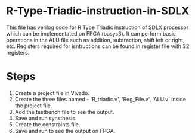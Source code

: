 # R-Type-Triadic-instruction-in-SDLX
This file has verilog code for R Type Triadic instruction of SDLX processor which can be implementated on FPGA (basys3). It can perform basic operations in the ALU file such as addition, subtraction, shift left or right, etc. Registers required for isntructions can be found in register file with 32 registers.
# Steps 
1. Create a project file in Vivado.
2. Create the three files named - 'R_triadic.v', 'Reg_File.v', 'ALU.v' inside the project file.
3. Add the testbench file to see the output.
4. Save and run synsthesis.
5. Create the constraints file.
6. Save and run to see the output on FPGA. 
